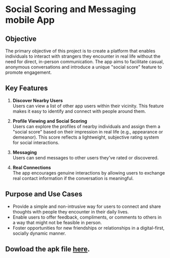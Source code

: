 # Social Scoring and Messaging mobile App

## Objective
The primary objective of this project is to create a platform that enables individuals to interact with strangers they encounter in real life without the need for direct, in-person communication. The app aims to facilitate casual, anonymous conversations and introduce a unique "social score" feature to promote engagement.

## Key Features
1. **Discover Nearby Users**  
   Users can view a list of other app users within their vicinity. This feature makes it easy to identify and connect with people around them.

2. **Profile Viewing and Social Scoring**  
   Users can explore the profiles of nearby individuals and assign them a "social score" based on their impression in real life (e.g., appearance or demeanor). This score reflects a lightweight, subjective rating system for social interactions.

3. **Messaging**  
   Users can send messages to other users they’ve rated or discovered.

4. **Real Connections**  
   The app encourages genuine interactions by allowing users to exchange real contact information if the conversation is meaningful.

## Purpose and Use Cases
- Provide a simple and non-intrusive way for users to connect and share thoughts with people they encounter in their daily lives.  
- Enable users to offer feedback, compliments, or comments to others in a way that might not be feasible in person.  
- Foster opportunities for new friendships or relationships in a digital-first, socially dynamic manner.  

## Dowload the apk file [here](https://expo.dev/accounts/gonxped31/projects/tell-me/builds/308bb6b6-67d0-413b-b72b-cf5017d48768).
